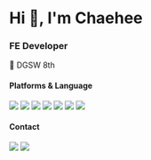 # Hi 👋, I'm Chaehee
### FE Developer
📍 DGSW 8th

#### Platforms & Language
<img src="https://img.shields.io/badge/React-61DAFB?style=flat-square&logo=React&logoColor=black"/> <img src="https://img.shields.io/badge/HTML5-E34F26?style=flat-square&logo=html5&logoColor=white"/> <img src="https://img.shields.io/badge/CSS3-1572B6?style=flat-square&logo=css3&logoColor=white"/> <img src="https://img.shields.io/badge/JavaScript-F7DF1E?style=flat-square&logo=javascript&logoColor=black"/> <img src="https://img.shields.io/badge/java-007396?style=flat-square&logo=java&logoColor=white"/> <img src="https://img.shields.io/badge/Python-3776AB?style=flat-square&logo=Python&logoColor=white"/> <img src="https://img.shields.io/badge/C-A8B9CC?style=flat-square&logo=C&logoColor=white"/> 
#### Contact
<a href="mailto:chaeeehui@gmail.com"><img src="https://img.shields.io/badge/Gmail-D0A9F5?style=flat-square&logo=Gmail&logoColor=white&link=mailto:chaeeehui@gmail.com"/></a>
<a href="https://www.instagram.com/whywhywwwhy/"><img src="https://img.shields.io/badge/Instagram-E4405F?style=flat-square&logo=Instagram&logoColor=white&link=https://www.instagram.com/whywhywwwhy"/></a>

